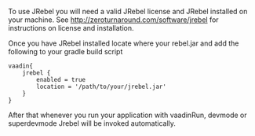 To use JRebel you will need a valid JRebel license and JRebel installed on your machine. See http://zeroturnaround.com/software/jrebel for instructions on license and installation.

Once you have JRebel installed locate where your rebel.jar and add the following to your gradle build script
```
vaadin{
    jrebel {
        enabled = true
        location = '/path/to/your/jrebel.jar'
    }   
}
```
After that whenever you run your application with vaadinRun, devmode or superdevmode Jrebel will be invoked automatically.
